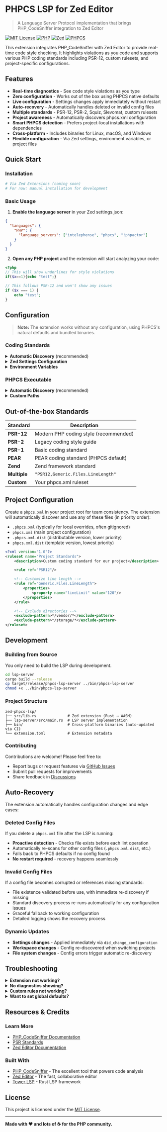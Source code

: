 # PHPCS LSP for Zed Editor

> A Language Server Protocol implementation that brings PHP_CodeSniffer integration to Zed Editor

[![MIT License](https://img.shields.io/badge/License-MIT-blue.svg)](LICENSE)
[![PHP](https://img.shields.io/badge/PHP-8.0%2B-777BB4?logo=php&logoColor=white)](https://php.net)
[![Zed](https://img.shields.io/badge/Zed-Editor-blue?logo=zed&logoColor=white)](https://zed.dev)
[![PHPCS](https://img.shields.io/badge/PHPCS-3.13.2%2B-green)](https://github.com/PHPCSStandards/PHP_CodeSniffer)

This extension integrates PHP_CodeSniffer with Zed Editor to provide real-time code style checking. It highlights violations as you code and supports various PHP coding standards including PSR-12, custom rulesets, and project-specific configurations.

## Features

- **Real-time diagnostics** - See code style violations as you type
- **Zero configuration** - Works out of the box using PHPCS native defaults
- **Live configuration** - Settings changes apply immediately without restart
- **Auto-recovery** - Automatically handles deleted or invalid config files
- **Multiple standards** - PSR-12, PSR-2, Squiz, Slevomat, custom rulesets  
- **Project awareness** - Automatically discovers phpcs.xml configuration
- **Smart PHPCS detection** - Prefers project-local installations with dependencies
- **Cross-platform** - Includes binaries for Linux, macOS, and Windows
- **Flexible configuration** - Via Zed settings, environment variables, or project files

## Quick Start

### Installation

```bash
# Via Zed Extensions (coming soon)
# For now: manual installation for development
```

### Basic Usage

1. **Enable the language server** in your Zed settings.json:

```json
{
  "languages": {
    "PHP": {
      "language_servers": ["intelephense", "phpcs", "!phpactor"]
    }
  }
}
```

2. **Open any PHP project** and the extension will start analyzing your code:

```php
<?php
// This will show underlines for style violations
if($x==1){echo "test";}

// This follows PSR-12 and won't show any issues
if ($x === 1) {
    echo "test";
}
```

## Configuration

> **Note:** The extension works without any configuration, using PHPCS's natural defaults and bundled binaries.

### Coding Standards

<details>
<summary><strong>Automatic Discovery</strong> (recommended)</summary>

The extension follows **PHP_CodeSniffer's native discovery behavior** with this priority order:

1. **Project config files** (discovered automatically, same as PHPCS):
   - `.phpcs.xml` (highest priority)
   - `phpcs.xml`
   - `.phpcs.xml.dist`
   - `phpcs.xml.dist` (lowest config file priority)
2. **Zed settings** - Custom configuration in settings.json  
3. **Environment variables** - `PHPCS_STANDARD`
4. **PHPCS native defaults** - User config (`~/.phpcs.xml`), global config, or PEAR standard

> **💡 Global Defaults:** Set system-wide standards with `phpcs --config-set default_standard PSR12` or create `~/.phpcs.xml` for user-specific defaults that work across all projects.

</details>

<details>
<summary><strong>Zed Settings Configuration</strong></summary>

Configure standards in your **Zed settings.json** file (open with `Cmd+,` or `Ctrl+,`):

**Single standard:**
```json
{
  "lsp": {
    "phpcs": {
      "settings": {
        "standard": "PSR12"
      }
    }
  }
}
```

**Multiple standards (comma-separated):**
```json
{
  "lsp": {
    "phpcs": {
      "settings": {
        "standard": ["PSR12", "Squiz.Commenting", "Generic.Files.LineLength"]
      }
    }
  }
}
```

**Path to custom ruleset:**
```json
{
  "lsp": {
    "phpcs": {
      "settings": {
        "standard": "/path/to/custom-phpcs.xml"
      }
    }
  }
}
```

**Relative path to project ruleset:**
```json
{
  "lsp": {
    "phpcs": {
      "settings": {
        "standard": "./ruleset.xml"
      }
    }
  }
}
```

> **💡 Tip:** You can also set these in **local project settings** by creating `.zed/settings.json` in your project root.

</details>

<details>
<summary><strong>Environment Variables</strong></summary>

```bash
export PHPCS_STANDARD="PSR12"
export PHPCS_PATH="/custom/path/to/phpcs"
export PHPCBF_PATH="/custom/path/to/phpcbf"
```

</details>

### PHPCS Executable

<details>
<summary><strong>Automatic Discovery</strong> (recommended)</summary>

The extension finds PHPCS in this priority order:

1. **Project composer** - `vendor/bin/phpcs` (includes project dependencies like Slevomat)
2. **Bundled PHAR** - Modern PHPCS v3.13.2+ (included with extension) 
3. **System PATH** - Global phpcs installation

> **💡 Enhanced Compatibility:** The extension now prioritizes your project's local PHPCS installation, ensuring full compatibility with Composer-installed coding standards like Slevomat, custom rules, and the exact PHPCS version your project requires.

</details>

<details>
<summary><strong>Custom Paths</strong></summary>

Specify custom PHPCS/PHPCBF paths in settings.json:

```json
{
  "lsp": {
    "phpcs": {
      "settings": {
        "phpcsPath": "/custom/path/to/phpcs",
        "phpcbfPath": "/custom/path/to/phpcbf"
      }
    }
  }
}
```

</details>

## Out-of-the-box Standards

| Standard | Description |
|----------|-------------|
| **PSR-12** | Modern PHP coding style (recommended) |
| **PSR-2** | Legacy coding style guide |
| **PSR-1** | Basic coding standard |
| **PEAR** | PEAR coding standard (PHPCS default) |
| **Zend** | Zend framework standard |
| **Multiple** | `"PSR12,Generic.Files.LineLength"` |
| **Custom** | Your phpcs.xml ruleset |

## Project Configuration

Create a `phpcs.xml` in your project root for team consistency. The extension will automatically discover and use any of these files (in priority order):

- `.phpcs.xml` (typically for local overrides, often gitignored)
- `phpcs.xml` (main project configuration) 
- `.phpcs.xml.dist` (distributable version, lower priority)
- `phpcs.xml.dist` (template version, lowest priority)

```xml
<?xml version="1.0"?>
<ruleset name="Project Standards">
    <description>Custom coding standard for our project</description>

    <rule ref="PSR12"/>

    <!-- Customize line length -->
    <rule ref="Generic.Files.LineLength">
        <properties>
            <property name="lineLimit" value="120"/>
        </properties>
    </rule>

    <!-- Exclude directories -->
    <exclude-pattern>*/vendor/*</exclude-pattern>
    <exclude-pattern>*/storage/*</exclude-pattern>
</ruleset>
```

## Development

### Building from Source
You only need to build the LSP during development.
```bash
cd lsp-server
cargo build --release
cp target/release/phpcs-lsp-server ../bin/phpcs-lsp-server
chmod +x ../bin/phpcs-lsp-server
```

### Project Structure

```
zed-phpcs-lsp/
├── src/lib.rs              # Zed extension (Rust → WASM)
├── lsp-server/src/main.rs  # LSP server implementation
├── bin/                    # Cross-platform binaries (auto-updated via CI)
└── extension.toml          # Extension metadata
```

### Contributing

Contributions are welcome! Please feel free to:

- Report bugs or request features via [GitHub Issues](https://github.com/GeneaLabs/zed-phpcs-lsp/issues)
- Submit pull requests for improvements
- Share feedback in [Discussions](https://github.com/GeneaLabs/zed-phpcs-lsp/discussions)

## Auto-Recovery

The extension automatically handles configuration changes and edge cases:

### **Deleted Config Files**
If you delete a `phpcs.xml` file after the LSP is running:
- **Proactive detection** - Checks file exists before each lint operation
- Automatically re-scans for other config files (`.phpcs.xml.dist`, etc.)
- Falls back to PHPCS defaults if no config found
- **No restart required** - recovery happens seamlessly

### **Invalid Config Files**
If a config file becomes corrupted or references missing standards:
- File existence validated before use, with immediate re-discovery if missing
- Standard discovery process re-runs automatically for any configuration issues
- Graceful fallback to working configuration
- Detailed logging shows the recovery process

### **Dynamic Updates**
- **Settings changes** - Applied immediately via `did_change_configuration`
- **Workspace changes** - Config re-discovered when switching projects
- **File system changes** - Config errors trigger automatic re-discovery

## Troubleshooting

<details>
<summary><strong>Extension not working?</strong></summary>

1. Check Zed's debug console for error messages
2. Verify PHPCS is accessible (custom paths must exist)
3. **No restart needed** - configuration changes apply immediately

</details>

<details>
<summary><strong>No diagnostics showing?</strong></summary>

1. Ensure you're editing a `.php` file
2. Check that your configured standard exists
3. Test with a file containing obvious style violations

</details>

<details>
<summary><strong>Custom rules not working?</strong></summary>

1. Validate your `phpcs.xml` syntax
2. Ensure paths are relative to your project root
3. Test your configuration manually with `phpcs --config-show`

</details>

<details>
<summary><strong>Want to set global defaults?</strong></summary>

**Set PHPCS global configuration (affects all projects without local config):**
```bash
# Set global default standard
phpcs --config-set default_standard PSR12

# View current global config
phpcs --config-show

# Create user-specific config file
echo '<?xml version="1.0"?>
<ruleset name="My Default">
    <rule ref="PSR12"/>
</ruleset>' > ~/.phpcs.xml
```

> **💡 Pro Tip:** The extension respects all PHPCS configuration methods, so you can mix global defaults with project-specific overrides.

</details>

## Resources & Credits

### Learn More
- [PHP_CodeSniffer Documentation](https://github.com/squizlabs/PHP_CodeSniffer/wiki)
- [PSR Standards](https://www.php-fig.org/psr/)
- [Zed Editor Documentation](https://zed.dev/docs)

### Built With
- [PHP_CodeSniffer](https://github.com/PHPCSStandards/PHP_CodeSniffer) - The excellent tool that powers code analysis
- [Zed Editor](https://zed.dev) - The fast, collaborative editor
- [Tower LSP](https://github.com/ebkalderon/tower-lsp) - Rust LSP framework

## License
This project is licensed under the [MIT License](LICENSE).

-----
**Made with ❤️ and lots of ☕ for the PHP community.**
